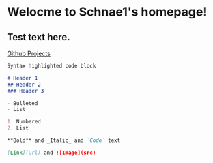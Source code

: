#  **Welocme to Schnae1's homepage!**
## Test text here.

[Github Projects](https://github.com/schnae1/projects)

```markdown
Syntax highlighted code block

# Header 1
## Header 2
### Header 3

- Bulleted
- List

1. Numbered
2. List

**Bold** and _Italic_ and `Code` text

[Link](url) and ![Image](src)
```



